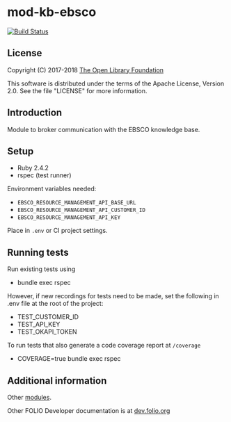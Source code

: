 # mod-kb-ebsco

[![Build Status](https://travis-ci.org/folio-org/mod-kb-ebsco.svg?branch=master)](https://travis-ci.org/folio-org/mod-kb-ebsco)

## License

Copyright (C) 2017-2018 [The Open Library Foundation][1]

This software is distributed under the terms of the Apache License, Version 2.0. See the file "LICENSE" for more information.

[1]: http://www.openlibraryfoundation.org/

## Introduction

Module to broker communication with the EBSCO knowledge base.

## Setup

- Ruby 2.4.2
- rspec (test runner)

Environment variables needed:
- `EBSCO_RESOURCE_MANAGEMENT_API_BASE_URL`
- `EBSCO_RESOURCE_MANAGEMENT_API_CUSTOMER_ID`
- `EBSCO_RESOURCE_MANAGEMENT_API_KEY`

Place in `.env` or CI project settings.

## Running tests

Run existing tests using

- bundle exec rspec

However, if new recordings for tests need to be made, set the following in .env file at the root of the project:

- TEST_CUSTOMER_ID
- TEST_API_KEY
- TEST_OKAPI_TOKEN

To run tests that also generate a code coverage report at `/coverage`

- COVERAGE=true bundle exec rspec

## Additional information

Other [modules](http://dev.folio.org/source-code/#server-side).

Other FOLIO Developer documentation is at [dev.folio.org](http://dev.folio.org/)

